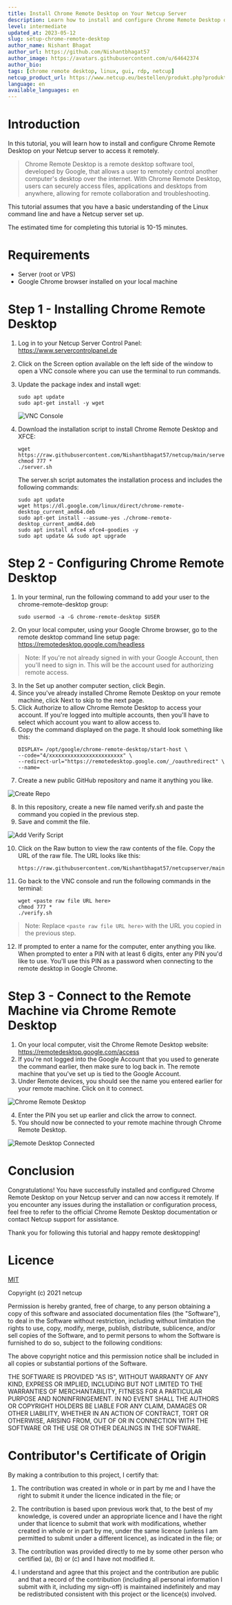 ```yaml
---
title: Install Chrome Remote Desktop on Your Netcup Server
description: Learn how to install and configure Chrome Remote Desktop on your Netcup server to access it remotely.
level: intermediate
updated_at: 2023-05-12
slug: setup-chrome-remote-desktop
author_name: Nishant Bhagat
author_url: https://github.com/Nishantbhagat57
author_image: https://avatars.githubusercontent.com/u/64642374
author_bio:
tags: [chrome remote desktop, linux, gui, rdp, netcup]
netcup_product_url: https://www.netcup.eu/bestellen/produkt.php?produkt=2902
language: en
available_languages: en
---
```


# Introduction
In this tutorial, you will learn how to install and configure Chrome Remote Desktop on your Netcup server to access it remotely.

> Chrome Remote Desktop is a remote desktop software tool, developed by Google, that allows a user to remotely control another computer's desktop over the internet. With Chrome Remote Desktop, users can securely access files, applications and desktops from anywhere, allowing for remote collaboration and troubleshooting.

This tutorial assumes that you have a basic understanding of the Linux command line and have a Netcup server set up.

The estimated time for completing this tutorial is 10-15 minutes.

# Requirements
* Server (root or VPS)
* Google Chrome browser installed on your local machine

# Step 1 - Installing Chrome Remote Desktop
1. Log in to your Netcup Server Control Panel: https://www.servercontrolpanel.de
2. Click on the Screen option available on the left side of the window to open a VNC console where you can use the terminal to run commands.
3. Update the package index and install wget:
   ```
   sudo apt update
   sudo apt-get install -y wget
   ```
   ![VNC Console](images/vnc-console.png)

4. Download the installation script to install Chrome Remote Desktop and XFCE:
   ```
   wget https://raw.githubusercontent.com/Nishantbhagat57/netcup/main/server.sh
   chmod 777 *
   ./server.sh
   ```
   The server.sh script automates the installation process and includes the following commands:
   ```
   sudo apt update
   wget https://dl.google.com/linux/direct/chrome-remote-desktop_current_amd64.deb
   sudo apt-get install --assume-yes ./chrome-remote-desktop_current_amd64.deb
   sudo apt install xfce4 xfce4-goodies -y
   sudo apt update && sudo apt upgrade
   ```

# Step 2 - Configuring Chrome Remote Desktop
1. In your terminal, run the following command to add your user to the chrome-remote-desktop group:
   ```
   sudo usermod -a -G chrome-remote-desktop $USER
   ```
2. On your local computer, using your Google Chrome browser, go to the remote desktop command line setup page: https://remotedesktop.google.com/headless
> Note: If you're not already signed in with your Google Account, then you'll need to sign in. This will be the account used for authorizing remote access.
3. In the Set up another computer section, click Begin.
4. Since you've already installed Chrome Remote Desktop on your remote machine, click Next to skip to the next page.
5. Click Authorize to allow Chrome Remote Desktop to access your account. If you're logged into multiple accounts, then you'll have to select which account you want to allow access to.
6. Copy the command displayed on the page. It should look something like this:
   ```
   DISPLAY= /opt/google/chrome-remote-desktop/start-host \
   --code="4/xxxxxxxxxxxxxxxxxxxxxxxx" \
   --redirect-url="https://remotedesktop.google.com/_/oauthredirect" \
   --name= 
   ```
7. Create a new public GitHub repository and name it anything you like.

![Create Repo](images/create-repo.png)

8. In this repository, create a new file named verify.sh and paste the command you copied in the previous step.
9. Save and commit the file.

![Add Verify Script](images/verify-sh.png)

10. Click on the Raw button to view the raw contents of the file. Copy the URL of the raw file. The URL looks like this: 
    ```
    https://raw.githubusercontent.com/Nishantbhagat57/netcupserver/main/verify.sh
    ```
11. Go back to the VNC console and run the following commands in the terminal:
    ```
    wget <paste raw file URL here>
    chmod 777 *
    ./verify.sh
    ```
> Note: Replace ``` <paste raw file URL here> ``` with the URL you copied in the previous step.

12. If prompted to enter a name for the computer, enter anything you like. When prompted to enter a PIN with at least 6 digits, enter any PIN you'd like to use. You'll use this PIN as a password when connecting to the remote desktop in Google Chrome.

# Step 3 - Connect to the Remote Machine via Chrome Remote Desktop
1. On your local computer, visit the Chrome Remote Desktop website: https://remotedesktop.google.com/access
2. If you're not logged into the Google Account that you used to generate the command earlier, then make sure to log back in. The remote machine that you've set up is tied to the Google Account.
3. Under Remote devices, you should see the name you entered earlier for your remote machine. Click on it to connect.

![Chrome Remote Desktop](images/chrome-remote-desktop.png)

4. Enter the PIN you set up earlier and click the arrow to connect.
5. You should now be connected to your remote machine through Chrome Remote Desktop.

![Remote Desktop Connected](images/netcup-chrome-remote-desktop.png)

# Conclusion
Congratulations! You have successfully installed and configured Chrome Remote Desktop on your Netcup server and can now access it remotely.
If you encounter any issues during the installation or configuration process, feel free to refer to the official Chrome Remote Desktop documentation or contact Netcup support for assistance.

Thank you for following this tutorial and happy remote desktopping!
	
# Licence

[MIT](https://github.com/netcup-community/community-tutorials/blob/main/LICENSE)

Copyright (c) 2021 netcup

Permission is hereby granted, free of charge, to any person obtaining a copy of this software and associated documentation files (the "Software"), to deal in the Software without restriction, including without limitation the rights to use, copy, modify, merge, publish, distribute, sublicence, and/or sell copies of the Software, and to permit persons to whom the Software is furnished to do so, subject to the following conditions:

The above copyright notice and this permission notice shall be included in all copies or substantial portions of the Software.

THE SOFTWARE IS PROVIDED "AS IS", WITHOUT WARRANTY OF ANY KIND, EXPRESS OR IMPLIED, INCLUDING BUT NOT LIMITED TO THE WARRANTIES OF MERCHANTABILITY, FITNESS FOR A PARTICULAR PURPOSE AND NONINFRINGEMENT. IN NO EVENT SHALL THE AUTHORS OR COPYRIGHT HOLDERS BE LIABLE FOR ANY CLAIM, DAMAGES OR OTHER LIABILITY, WHETHER IN AN ACTION OF CONTRACT, TORT OR OTHERWISE, ARISING FROM, OUT OF OR IN CONNECTION WITH THE SOFTWARE OR THE USE OR OTHER DEALINGS IN THE SOFTWARE.

# Contributor's Certificate of Origin
By making a contribution to this project, I certify that:

 1) The contribution was created in whole or in part by me and I have the right to submit it under the licence indicated in the file; or

 2) The contribution is based upon previous work that, to the best of my knowledge, is covered under an appropriate licence and I have the right under that licence to submit that work with modifications, whether created in whole or in part by me, under the same licence (unless I am permitted to submit under a different licence), as indicated in the file; or

 3) The contribution was provided directly to me by some other person who certified (a), (b) or (c) and I have not modified it.

 4) I understand and agree that this project and the contribution are public and that a record of the contribution (including all personal information I submit with it, including my sign-off) is maintained indefinitely and may be redistributed consistent with this project or the licence(s) involved.
